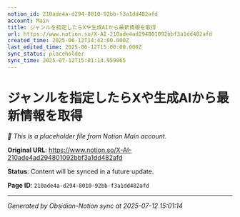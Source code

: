 ```yaml
---
notion_id: 210ade4a-d294-8010-92bb-f3a1dd482afd
account: Main
title: ジャンルを指定したらXや生成AIから最新情報を取得
url: https://www.notion.so/X-AI-210ade4ad294801092bbf3a1dd482afd
created_time: 2025-06-12T14:42:00.000Z
last_edited_time: 2025-06-12T15:00:00.000Z
sync_status: placeholder
sync_time: 2025-07-12T15:01:14.959065
---
```


# ジャンルを指定したらXや生成AIから最新情報を取得

*🔄 This is a placeholder file from Notion Main account.*

**Original URL**: https://www.notion.so/X-AI-210ade4ad294801092bbf3a1dd482afd

**Status**: Content will be synced in a future update.

**Page ID**: `210ade4a-d294-8010-92bb-f3a1dd482afd`

---

*Generated by Obsidian-Notion sync at 2025-07-12 15:01:14*
